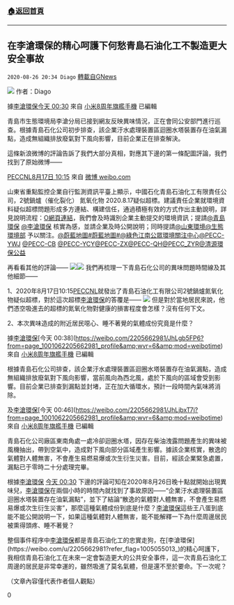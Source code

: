 ###  [:house:返回首頁](https://github.com/ourhimalayas/txt)
---

## 在李滄環保的精心呵護下何愁青島石油化工不製造更大安全事故
`2020-08-26 20:34 Diago` [轉載自GNews](https://gnews.org/zh-hant/319150/)

![](https://s3.amazonaws.com/gnews-media-offload/wp-content/uploads/2020/08/26202907/8377bf05ly8gdi54tr3zyj20u00u0dij_%E5%89%AF%E6%9C%AC.jpg)
作者：Diago

據[李滄環保](https://weibo.com/u/2205662981)[今天 00:30](https://weibo.com/2205662981/JhLcHjIm8?from=page_1001062205662981_profile&amp;wvr=6&amp;mod=weibotime) 來自 [小米8周年旗艦手機](https://app.weibo.com/t/feed/4ceqQ5) 已編輯

青島市生態環境局李滄分局已接到網友反映異味情況，正在會同公安部門進行巡查。根據青島石化公司初步排查，該企業汙水處理裝置區迴圈水塔裝置存在油氣漏點，造成無組織排放廢氣對下風向影響，目前企業正在排查解決。 ​​​​

這條新浪微博的評論告訴了我們大部分真相，對應其下邊的第一條配圖評論，我們找到了原始微博——

[PECCNL](https://weibo.com/u/6603362562)[8月17日 10:15](https://weibo.com/6603362562/JgiLp4DCm?from=page_1005056603362562_profile&amp;wvr=6&amp;mod=weibotime) 來自 [微博 weibo.com](https://app.weibo.com/t/feed/6vtZb0)

山東省重點監控企業自行監測資訊平臺上顯示，中國石化青島石油化工有限責任公司，2號鍋爐（催化裂化） 氮氧化物  2020.8.17疑似超標。建議責任企業就環境資料疑似超標問題形成多方連結、構建信任，通過積極有效的方式作出主動說明，詳見說明流程：[O網頁連結](http://t.cn/E61zJUX)，我們會及時識別企業主動提交的環境資訊；提請[@青島環保](https://weibo.com/n/%E9%9D%92%E5%B2%9B%E7%8E%AF%E4%BF%9D?from=feed&amp;loc=at) [@李滄環保](https://weibo.com/n/%E6%9D%8E%E6%B2%A7%E7%8E%AF%E4%BF%9D?from=feed&amp;loc=at) 核實為感，並請企業及時公開說明；同時提請[@山東環境](https://weibo.com/n/%E5%B1%B1%E4%B8%9C%E7%8E%AF%E5%A2%83?from=feed&amp;loc=at)[@生態環境部](https://weibo.com/n/%E7%94%9F%E6%80%81%E7%8E%AF%E5%A2%83%E9%83%A8?from=feed&amp;loc=at) 予以關注。[@蔚藍地圖](https://weibo.com/n/%E8%94%9A%E8%93%9D%E5%9C%B0%E5%9B%BE?from=feed&amp;loc=at)[#蔚藍地圖#](https://s.weibo.com/weibo?q=%23%E8%94%9A%E8%93%9D%E5%9C%B0%E5%9B%BE%23&amp;from=default)[@綠色江南公眾環境關注中心](https://weibo.com/n/%E7%BB%BF%E8%89%B2%E6%B1%9F%E5%8D%97%E5%85%AC%E4%BC%97%E7%8E%AF%E5%A2%83%E5%85%B3%E6%B3%A8%E4%B8%AD%E5%BF%83?from=feed&amp;loc=at)[@PECC-YWJ](https://weibo.com/n/PECC-YWJ?from=feed&amp;loc=at) [@PECC-CB](https://weibo.com/n/PECC-CB?from=feed&amp;loc=at) [@PECC-YCY](https://weibo.com/n/PECC-YCY?from=feed&amp;loc=at)[@PECC-ZX](https://weibo.com/n/PECC-ZX?from=feed&amp;loc=at)[@PECC-QH](https://weibo.com/n/PECC-QH?from=feed&amp;loc=at)[@PECC\_ZYR](https://weibo.com/n/PECC_ZYR?from=feed&amp;loc=at)[@清源環保公益](https://weibo.com/n/%E6%B8%85%E6%BA%90%E7%8E%AF%E4%BF%9D%E5%85%AC%E7%9B%8A?from=feed&amp;loc=at)

再看看其他的評論——
![](https://s3.amazonaws.com/gnews-media-offload/wp-content/uploads/2020/08/26202959/%E6%8D%95%E8%8E%B71-1.jpg)![](https://s3.amazonaws.com/gnews-media-offload/wp-content/uploads/2020/08/26203008/%E6%8D%95%E8%8E%B72-5.jpg)
我們再梳理一下青島石化公司的異味問題時間線及其他細節——

1、2020年8月17日10:15[PECCNL](https://weibo.com/u/6603362562)就發出了青島石油化工有限公司2號鍋爐氮氧化物疑似超標，對於這次超標[李滄環保](https://weibo.com/u/2205662981?refer_flag=1005055013_)的答覆是——
![](https://s3.amazonaws.com/gnews-media-offload/wp-content/uploads/2020/08/26203014/%E6%8D%95%E8%8E%B73-2.jpg)
但是對於當地居民來說，他們憑空吸進去的超標的氮氧化物對健康的損害程度會怎樣？沒有任何下文。

2、本次異味造成的附近居民噁心、睡不著覺的氣體成份究竟是什麼？

據[李滄環保](https://weibo.com/u/2205662981?refer_flag=1005055013_)[今天 00:38](https://weibo.com/2205662981/JhLgb5FP6?from=page_1001062205662981_profile&amp;wvr=6&amp;mod=weibotime) 來自 [小米8周年旗艦手機](https://app.weibo.com/t/feed/4ceqQ5) 已編輯

根據青島石化公司排查，該企業汙水處理裝置區迴圈水塔裝置存在油氣漏點，造成無組織排放廢氣對下風向影響，當前風向為西北風，處於下風向的區域會受到影響。目前企業已排查到漏點並封堵，正在加大循環水，預計一段時間內氣味將消除。 ​​​​

及[李滄環保](https://weibo.com/u/2205662981?refer_flag=1005055013_)[今天 00:46](https://weibo.com/2205662981/JhLjbxT7j?from=page_1001062205662981_profile&amp;wvr=6&amp;mod=weibotime) 來自 [小米8周年旗艦手機](https://app.weibo.com/t/feed/4ceqQ5) 已編輯

青島石化公司廠區東南角處一處冷卻迴圈水塔，因存在柴油洩露問題產生的異味被風機抽出，帶到空氣中，造成對下風向部分區域產生影響。據該企業核實，散逸的氣體對人體無害，不會產生易燃易爆或次生衍生災害。目前，經該企業緊急處置，漏點已于零時二十分處理完畢。 ​​​​

根據[李滄環保](https://weibo.com/u/2205662981) [今天 00:30](https://weibo.com/2205662981/JhLcHjIm8?from=page_1001062205662981_profile&amp;wvr=6&amp;mod=weibotime) 下邊的評論可知在2020年8月26日晚十點就開始出現異味兒，[李滄環保](https://weibo.com/u/2205662981)在兩個小時的時間內就找到了事故原因——“企業汙水處理裝置區迴圈水塔裝置存在油氣漏點”，並下了結論“散逸的氣體對人體無害，不會產生易燃易爆或次生衍生災害”，那麼這種氣體成份到底是什麼？[李滄環保](https://weibo.com/u/2205662981)這些王八蛋到底能不能公開說明一下，如果這種氣體對人體無害，能不能解釋一下為什麼周邊居民被熏得頭疼、睡不著覺？

整個事件程序中[李滄環保](https://weibo.com/u/2205662981?refer_flag=1005055013_)都是青島石油化工的忠實走狗，在[李滄環保](https://weibo.com/u/2205662981?refer_flag=1005055013_)的精心呵護下，我相信青島石油化工在未來一定會製造更大的公共安全事件，這一次青島石油化工周邊的居民是非常幸運的，雖然吸進了莫名氣體，但是還不至於要命。下一次呢？

（文章內容僅代表作者個人觀點）

0
